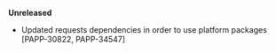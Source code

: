 **Unreleased**
* Updated requests dependencies in order to use platform packages [PAPP-30822, PAPP-34547]
